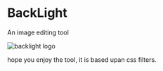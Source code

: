 # BackLight
An image editing tool

![backlight logo](\data\favicon.png)

hope you enjoy the tool, it is based upan css filters.
